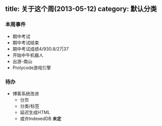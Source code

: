 title: 关于这个周(2013-05-12)
category: 默认分类
---
### 本周事件
 - 期中考试
 - 期中考试结束
 - 期中考试成绩4/930.8/27|37
 - 开始中午机器人
 - 出游-南山
 - Prolycode游戏引擎
 
### 待办
 - 博客系统改进
   + 分页 
   + 分类/标签
   + 延迟生成HTML
   + 或许IndexedDB **未定**
   

